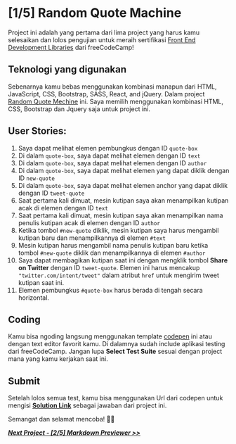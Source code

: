 # [1/5] Random Quote Machine

Project ini adalah yang pertama dari lima project yang harus kamu selesaikan dan lolos pengujian untuk meraih sertifikasi [Front End Development Libraries](https://www.freecodecamp.org/learn/front-end-development-libraries/) dari freeCodeCamp!

## Teknologi yang digunakan
Sebenarnya kamu bebas menggunakan kombinasi manapun dari HTML, JavaScript, CSS, Bootstrap, SASS, React, and jQuery. Dalam project [Random Quote Mechine](https://www.freecodecamp.org/learn/front-end-development-libraries/front-end-development-libraries-projects/build-a-random-quote-machine) ini. Saya memilih menggunakan kombinasi HTML, CSS, Bootstrap dan Jquery saja untuk project ini.

## User Stories:

1. Saya dapat melihat elemen pembungkus dengan ID `quote-box`
2. Di dalam `quote-box`, saya dapat melihat elemen dengan ID `text`
3. Di dalam `quote-box`, saya dapat melihat elemen dengan ID `author`
4. Di dalam `quote-box`, saya dapat melihat elemen yang dapat diklik dengan ID `new-quote`
5. Di dalam `quote-box`, saya dapat melihat elemen anchor yang dapat diklik dengan ID `tweet-quote`
6. Saat pertama kali dimuat, mesin kutipan saya akan menampilkan kutipan acak di elemen dengan ID `text`
7. Saat pertama kali dimuat, mesin kutipan saya akan menampilkan nama penulis kutipan acak di elemen dengan ID `author`
8. Ketika tombol `#new-quote` diklik, mesin kutipan saya harus mengambil kutipan baru dan menampilkannya di elemen `#text`
9. Mesin kutipan harus mengambil nama penulis kutipan baru ketika tombol `#new-quote` diklik dan menampilkannya di elemen `#author`
10. Saya dapat membagikan kutipan saat ini dengan mengklik tombol **Share on Twitter** dengan ID `tweet-quote`. Elemen ini harus mencakup `"twitter.com/intent/tweet"` dalam atribut `href` untuk mengirim tweet kutipan saat ini.
11. Elemen pembungkus `#quote-box` harus berada di tengah secara horizontal.

## Coding

Kamu bisa ngoding langsung menggunakan template [codepen](https://codepen.io/pen?template=MJjpwO) ini atau dengan text editor favorit kamu. Di dalamnya sudah include aplikasi testing dari freeCodeCamp. Jangan lupa **Select Test Suite** sesuai dengan project mana yang kamu kerjakan saat ini. 

## Submit

Setelah lolos semua test, kamu bisa menggunakan Url dari codepen untuk mengisi [**Solution Link**](https://www.freecodecamp.org/learn/front-end-development-libraries/front-end-development-libraries-projects/build-a-random-quote-machine) sebagai jawaban dari project ini.

Semangat dan selamat mencoba! 🚀📜  


[***Next Project - [2/5] Markdown Previewer >>***]()
